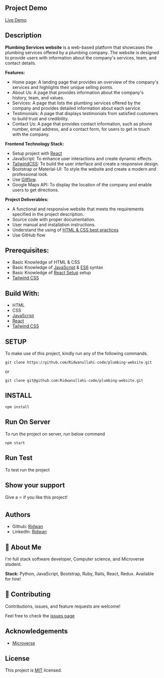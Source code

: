 ## **Project Demo**
[Live Demo](https://react-plumbing-app.netlify.app/)

## **Description**
**Plumbing Services website** is a web-based platform that showcases the plumbing services offered by a plumbing company. The website is designed to provide users with information about the company's services, team, and contact details.

**Features:**

- Home page: A landing page that provides an overview of the company's services and highlights their unique selling points.
- About Us: A page that provides information about the company's history, team, and values.
- Services: A page that lists the plumbing services offered by the company and provides detailed information about each service.
- Testimonials: A page that displays testimonials from satisfied customers to build trust and credibility.
- Contact Us: A page that provides contact information, such as phone number, email address, and a contact form, for users to get in touch with the company.

**Frontend Technology Stack:**

- Setup project with [React](https://github.com/microverseinc/curriculum-react-redux/blob/main/math-magicians/lessons/what_is_react.md)
- JavaScript: To enhance user interactions and create dynamic effects.
- [TailwindCSS](https://tailwindcss.com/docs/installation): To build the user interface and create a responsive design.
- Bootstrap or Material-UI: To style the website and create a modern and professional look.
- Use [Gitflow](https://github.com/microverseinc/curriculum-transversal-skills/blob/main/git-github/gitflow.md).
- Google Maps API: To display the location of the company and enable users to get directions.

**Project Deliverables:**

- A functional and responsive website that meets the requirements specified in the project description.
- Source code with proper documentation.
- User manual and installation instructions.
- Understand the using of [HTML & CSS best practices](https://github.com/microverseinc/curriculum-html-css/blob/main/articles/html_css_best_practices.md)
- Use GitHub flow


## **Prerequisites:**
- Basic Knowledge of HTML & CSS
- Basic Knowledge of [JavaScript](https://developer.mozilla.org/en-US/docs/Web/JavaScript) & [ES6](https://github.com/microverseinc/curriculum-javascript/blob/main/todo-list/lessons/lesson_es6-what_is_it_about.md) syntax
- Basic Knowledge of [React Setup](https://reactjs.org/docs/getting-started.html) setup
- [Tailwind CSS](https://tailwindcss.com/docs/installation)

## **Build With:**

- HTML
- CSS
- [JavaScript](https://developer.mozilla.org/en-US/docs/Web/JavaScript)
- [React]((https://github.com/microverseinc/curriculum-javascript/blob/main/todo-list/lessons/webpack_v1_1.md))
- [Tailwind CSS](https://tailwindcss.com/docs/installation)

## **SETUP**

To make use of this project, kindly run any of the following commands.

```
git clone https://github.com/Ridwanullahi-code/plumbing-website.git
```

or

```
git clone git@github.com:Ridwanullahi-code/plumbing-website.git
```
## **INSTALL**
```
npm install
```

## **Run On Server**
To run the project on server, run below command

```
npm start
```
## **Run Test**
To test run the project

## **Show your support**

Give a ⭐️ if you like this project!

## **Authors**

- Github: [Ridwan](https://github.com/Ridwanullahi-code)
- LinkedIn: [Ridwan](https://www.linkedin.com/in/ajayi-ridwan/)

## 🚀 **About Me**

I'm full stack software developer, Computer science, and Microverse student.

**Stack:** Python, JavaScript, Bootstrap, Ruby, Rails, React, Redux. Available for hire!
## 🤝 **Contributing**
Contributions, issues, and feature requests are welcome!

Feel free to check the [issues page](https://github.com/Ridwanullahi-code/plumbing-website/issues/)
## **Acknowledgements**

- [Microverse](https://www.microverse.org/)

## **License**

This project is [MIT](https://choosealicense.com/licenses/mit/LICENSE) licensed.
